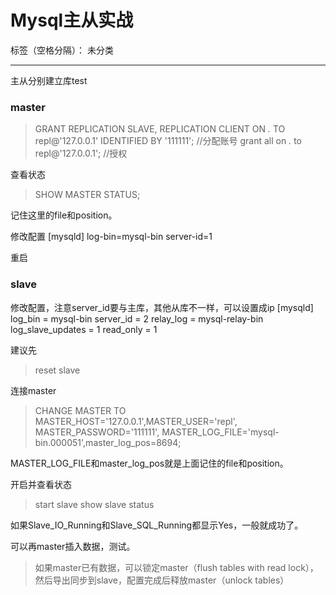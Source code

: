 ﻿# Mysql主从实战

标签（空格分隔）： 未分类

---

主从分别建立库test


### master

> GRANT REPLICATION SLAVE, REPLICATION CLIENT ON *.* TO repl@'127.0.0.1' IDENTIFIED BY '111111'; //分配账号
grant all on *.* to repl@'127.0.0.1'; //授权

查看状态
> SHOW MASTER STATUS;

记住这里的file和position。

修改配置
[mysqld]
log-bin=mysql-bin
server-id=1

重启


### slave

修改配置，注意server_id要与主库，其他从库不一样，可以设置成ip
[mysqld]
log_bin           = mysql-bin
server_id         = 2
relay_log         = mysql-relay-bin
log_slave_updates = 1
read_only         = 1

建议先
> reset slave

连接master
> CHANGE MASTER TO MASTER_HOST='127.0.0.1',MASTER_USER='repl', MASTER_PASSWORD='111111',  MASTER_LOG_FILE='mysql-bin.000051',master_log_pos=8694; 

MASTER_LOG_FILE和master_log_pos就是上面记住的file和position。


开启并查看状态
> start slave
show slave status

如果Slave_IO_Running和Slave_SQL_Running都显示Yes，一般就成功了。

可以再master插入数据，测试。

> 如果master已有数据，可以锁定master（flush tables with read lock），然后导出同步到slave，配置完成后释放master（unlock tables）






